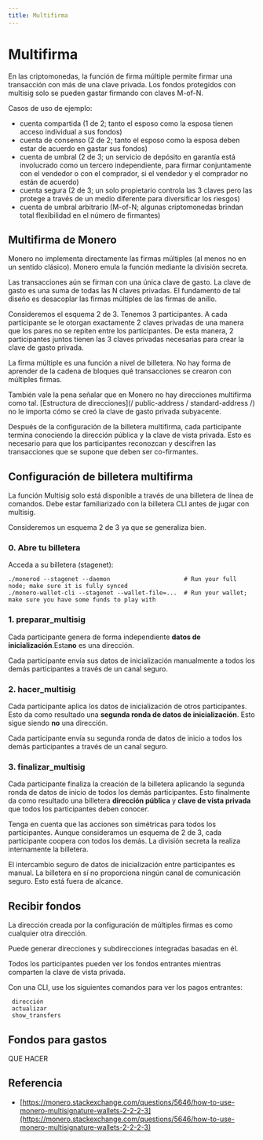 ```yaml
---
title: Multifirma 
---
```

# Multifirma

En las criptomonedas, la función de firma múltiple permite firmar una transacción con más de una clave privada. Los fondos protegidos con multisig solo se pueden gastar firmando con claves M-of-N.

Casos de uso de ejemplo:

* cuenta compartida (1 de 2; tanto el esposo como la esposa tienen acceso individual a sus fondos)
* cuenta de consenso (2 de 2; tanto el esposo como la esposa deben estar de acuerdo en gastar sus fondos)
* cuenta de umbral (2 de 3; un servicio de depósito en garantía está involucrado como un tercero independiente, para firmar conjuntamente con el vendedor o con el comprador, si el vendedor y el comprador no están de acuerdo)
* cuenta segura (2 de 3; un solo propietario controla las 3 claves pero las protege a través de un medio diferente para diversificar los riesgos)
* cuenta de umbral arbitrario (M-of-N; algunas criptomonedas brindan total flexibilidad en el número de firmantes) 

## Multifirma de Monero

Monero no implementa directamente las firmas múltiples (al menos no en un sentido clásico). Monero emula la función mediante la división secreta.

Las transacciones aún se firman con una única clave de gasto. La clave de gasto es una suma de todas las N claves privadas. El fundamento de tal diseño es desacoplar las firmas múltiples de las firmas de anillo.

Consideremos el esquema 2 de 3. Tenemos 3 participantes. A cada participante se le otorgan exactamente 2 claves privadas de una manera que los pares no se repiten entre los participantes. De esta manera, 2 participantes juntos tienen las 3 claves privadas necesarias para crear la clave de gasto privada.

La firma múltiple es una función a nivel de billetera. No hay forma de aprender de la cadena de bloques qué transacciones se crearon con múltiples firmas.

También vale la pena señalar que en Monero no hay direcciones multifirma como tal. [Estructura de direcciones](/ public-address / standard-address /) no le importa cómo se creó la clave de gasto privada subyacente.

Después de la configuración de la billetera multifirma, cada participante termina conociendo la dirección pública y la clave de vista privada. Esto es necesario para que los participantes reconozcan y descifren las transacciones que se supone que deben ser co-firmantes. 

## Configuración de billetera multifirma

La función Multisig solo está disponible a través de una billetera de línea de comandos. Debe estar familiarizado con la billetera CLI antes de jugar con multisig.

Consideremos un esquema 2 de 3 ya que se generaliza bien.

### 0. Abre tu billetera

Acceda a su billetera (stagenet): 

```
./monerod --stagenet --daemon                     # Run your full node; make sure it is fully synced    
./monero-wallet-cli --stagenet --wallet-file=...  # Run your wallet; make sure you have some funds to play with    
```

### 1. preparar_multisig

Cada participante genera de forma independiente **datos de inicialización**.Esta**no** es una dirección.

Cada participante envía sus datos de inicialización manualmente a todos los demás participantes a través de un canal seguro. 

### 2. hacer_multisig

Cada participante aplica los datos de inicialización de otros participantes. Esto da como resultado una **segunda ronda de datos de inicialización**. Esto sigue siendo **no** una dirección.

Cada participante envía su segunda ronda de datos de inicio a todos los demás participantes a través de un canal seguro. 

### 3. finalizar_multisig

Cada participante finaliza la creación de la billetera aplicando la segunda ronda de datos de inicio de todos los demás participantes. Esto finalmente da como resultado una billetera **dirección pública** y **clave de vista privada** que todos los participantes deben conocer.

Tenga en cuenta que las acciones son simétricas para todos los participantes. Aunque consideramos un esquema de 2 de 3, cada participante coopera con todos los demás. La división secreta la realiza internamente la billetera.

El intercambio seguro de datos de inicialización entre participantes es manual. La billetera en sí no proporciona ningún canal de comunicación seguro. Esto está fuera de alcance. 

## Recibir fondos

La dirección creada por la configuración de múltiples firmas es como cualquier otra dirección.

Puede generar direcciones y subdirecciones integradas basadas en él.

Todos los participantes pueden ver los fondos entrantes mientras comparten la clave de vista privada.

Con una CLI, use los siguientes comandos para ver los pagos entrantes:

     dirección
     actualizar
     show_transfers

## Fondos para gastos

QUE HACER

## Referencia 

* [https://monero.stackexchange.com/questions/5646/how-to-use-monero-multisignature-wallets-2-2-2-3](https://monero.stackexchange.com/questions/5646/how-to-use-monero-multisignature-wallets-2-2-2-3)
